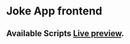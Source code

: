 # Joke App frontend

## Available Scripts [Live preview](https://konstanenonen.github.io/joke-frontend).

